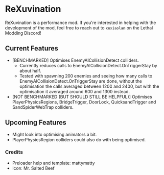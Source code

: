 # ReXuvination

ReXuvination is a performance mod.
If you're interested in helping with the development of the mod, feel free to reach out to `xuxiaolan` on the Lethal Modding Discord!

## Current Features

- [BENCHMARKED] Optimises EnemyAICollisionDetect colliders.
  - Currently reduces calls to EnemyAICollisionDetect.OnTriggerStay by about half.
  - Tested with spawning 200 enemies and seeing how many calls to EnemyAICollisionDetect.OnTriggerStay are done, without the optimisation the calls averaged between 1200 and 2400, but with the optimisation it averaged around 600 and 1300 instead.
- [NOT BENCHMARKED (BUT SHOULD STILL BE HELPFUL)] Optimises PlayerPhysicsRegions, BridgeTrigger, DoorLock, QuicksandTrigger and SandSpiderWebTrap colliders.

## Upcoming Features

- Might look into optimising animators a bit.
- PlayerPhysicsRegion colliders could also do with being optimised.

### Credits

- Preloader help and template: mattymatty
- Icon: Mr. Salted Beef

